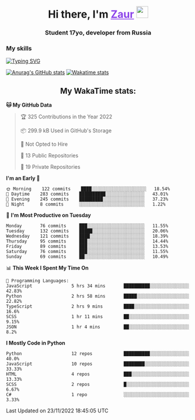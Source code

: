 <h1 align="center">
    Hi there, I'm 
    <a href="https://t.me/skyguy" target="_blank" style="color: #8C43EA">Zaur</a>
    <img src="https://github.com/blackcater/blackcater/raw/main/images/Hi.gif" height="32">
</h1>

<h3 align="center">
    Student 17yo, developer from Russia
</h3>  

### **My skills**
[![Typing SVG](https://readme-typing-svg.herokuapp.com?font=Oxanium&duration=3000&pause=1500&color=8C43EA&height=30&lines=Python:+FastAPI,+Flask,+Aiogram,+Telethon;SQL:+PostgreSQL,+SQLite;Javascript:+React.js;HTML,+CSS+(SCSS))](https://git.io/typing-svg)

[![Anurag's GitHub stats](https://github-readme-stats.vercel.app/api?username=mrskyguy&hide_title=true&count_private=true&show_icons=true&title_color=8C43EA&icon_color=BE57EA&bg_color=30,191919,341b56&text_color=B1B1B1&border_radius=10&hide_border=true)](https://github.com/anuraghazra/github-readme-stats)
[![Wakatime stats](https://github-readme-stats.vercel.app/api/wakatime?username=skyguy&hide_title=true&show_icons=true&title_color=8C43EA&icon_color=BE57EA&bg_color=30,191919,341b56&text_color=B1B1B1&border_radius=10&hide_border=true)](https://github.com/anuraghazra/github-readme-stats)


<h2 align="center"> My WakaTime stats: </h2>

<!--START_SECTION:waka-->
**🐱 My GitHub Data** 

> 🏆 325 Contributions in the Year 2022
 > 
> 📦 299.9 kB Used in GitHub's Storage 
 > 
> 🚫 Not Opted to Hire
 > 
> 📜 13 Public Repositories 
 > 
> 🔑 19 Private Repositories  
 > 
**I'm an Early 🐤** 

```text
🌞 Morning    122 commits    ████░░░░░░░░░░░░░░░░░░░░░   18.54% 
🌆 Daytime    283 commits    ██████████░░░░░░░░░░░░░░░   43.01% 
🌃 Evening    245 commits    █████████░░░░░░░░░░░░░░░░   37.23% 
🌙 Night      8 commits      ░░░░░░░░░░░░░░░░░░░░░░░░░   1.22%

```
📅 **I'm Most Productive on Tuesday** 

```text
Monday       76 commits     ███░░░░░░░░░░░░░░░░░░░░░░   11.55% 
Tuesday      132 commits    █████░░░░░░░░░░░░░░░░░░░░   20.06% 
Wednesday    121 commits    ████░░░░░░░░░░░░░░░░░░░░░   18.39% 
Thursday     95 commits     ███░░░░░░░░░░░░░░░░░░░░░░   14.44% 
Friday       89 commits     ███░░░░░░░░░░░░░░░░░░░░░░   13.53% 
Saturday     76 commits     ███░░░░░░░░░░░░░░░░░░░░░░   11.55% 
Sunday       69 commits     ██░░░░░░░░░░░░░░░░░░░░░░░   10.49%

```


📊 **This Week I Spent My Time On** 

```text
💬 Programming Languages: 
JavaScript               5 hrs 34 mins       ██████████░░░░░░░░░░░░░░░   42.83% 
Python                   2 hrs 58 mins       █████░░░░░░░░░░░░░░░░░░░░   22.82% 
TypeScript               2 hrs 9 mins        ████░░░░░░░░░░░░░░░░░░░░░   16.6% 
SCSS                     1 hr 11 mins        ██░░░░░░░░░░░░░░░░░░░░░░░   9.15% 
JSON                     1 hr 4 mins         ██░░░░░░░░░░░░░░░░░░░░░░░   8.2%

```

**I Mostly Code in Python** 

```text
Python                   12 repos            ██████████░░░░░░░░░░░░░░░   40.0% 
JavaScript               10 repos            ████████░░░░░░░░░░░░░░░░░   33.33% 
HTML                     4 repos             ███░░░░░░░░░░░░░░░░░░░░░░   13.33% 
SCSS                     2 repos             █░░░░░░░░░░░░░░░░░░░░░░░░   6.67% 
C#                       1 repo              ░░░░░░░░░░░░░░░░░░░░░░░░░   3.33%

```



 Last Updated on 23/11/2022 18:45:05 UTC
<!--END_SECTION:waka-->

